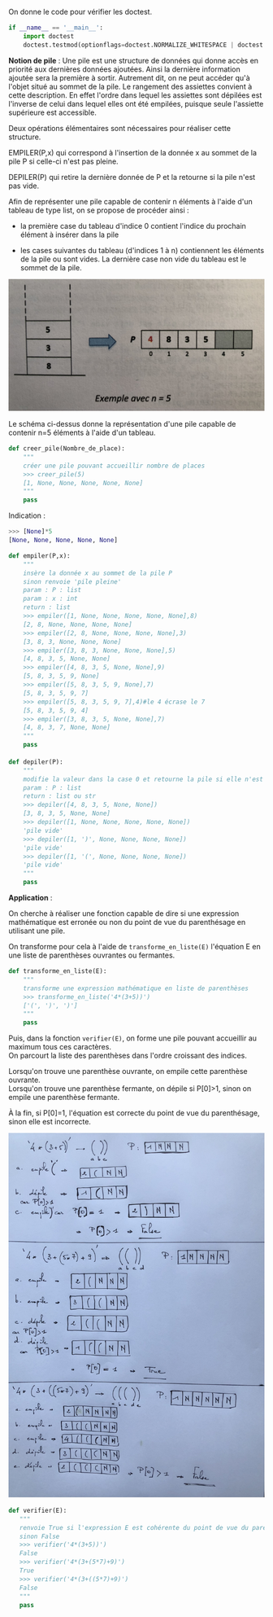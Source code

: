 On donne le code pour vérifier les doctest.

```python    
if __name__ == '__main__':
    import doctest
    doctest.testmod(optionflags=doctest.NORMALIZE_WHITESPACE | doctest.ELLIPSIS, verbose=True)
```

**Notion de pile** :
Une pile est une structure de données qui donne accès en priorité aux dernières données ajoutées. Ainsi la dernière information ajoutée sera la première à sortir. Autrement dit, on ne peut accéder qu'à l'objet situé au  sommet de la pile.
Le rangement des assiettes convient à cette description. En effet l'ordre dans lequel les assiettes sont dépilées est l'inverse de celui dans lequel elles ont été empilées, puisque seule l'assiette supérieure est accessible.

Deux opérations élémentaires sont nécessaires pour réaliser cette structure.

EMPILER(P,x) qui correspond à l'insertion de la donnée x au sommet de la pile P si celle-ci n'est pas pleine.   

DEPILER(P) qui retire la dernière donnée de P et la retourne si la pile n'est pas vide.

Afin de représenter une pile capable de contenir n éléments à l'aide d'un tableau de type list, on se propose de procéder ainsi : 

- la première case du tableau d'indice 0 contient l'indice du prochain élément à insérer dans la pile

- les cases suivantes du tableau (d'indices 1 à n) contiennent les éléments de la pile ou sont vides. La dernière case non vide du tableau est le sommet de la pile.

<img src="assets/pile.jpeg">

Le schéma ci-dessus donne la représentation d'une pile capable de contenir n=5 éléments à l'aide d'un tableau.

```python 
def creer_pile(Nombre_de_place):
    """
    créer une pile pouvant accueillir nombre de places
    >>> creer_pile(5)
    [1, None, None, None, None, None]
    """
	pass
```
	
Indication :

```python
>>> [None]*5
[None, None, None, None, None]
```


```python 
def empiler(P,x):
    """
    insère la donnée x au sommet de la pile P
    sinon renvoie 'pile pleine'
    param : P : list
    param : x : int
    return : list
    >>> empiler([1, None, None, None, None, None],8)
    [2, 8, None, None, None, None]
    >>> empiler([2, 8, None, None, None, None],3)
    [3, 8, 3, None, None, None]
    >>> empiler([3, 8, 3, None, None, None],5)
    [4, 8, 3, 5, None, None]
    >>> empiler([4, 8, 3, 5, None, None],9)
    [5, 8, 3, 5, 9, None]
    >>> empiler([5, 8, 3, 5, 9, None],7)
    [5, 8, 3, 5, 9, 7]
    >>> empiler([5, 8, 3, 5, 9, 7],4)#le 4 écrase le 7
    [5, 8, 3, 5, 9, 4]
    >>> empiler([3, 8, 3, 5, None, None],7)
    [4, 8, 3, 7, None, None]
    """
    pass

def depiler(P):
    """
    modifie la valeur dans la case 0 et retourne la pile si elle n'est pas vide
    param : P : list
    return : list ou str
    >>> depiler([4, 8, 3, 5, None, None])
    [3, 8, 3, 5, None, None]
    >>> depiler([1, None, None, None, None, None])
    'pile vide'
    >>> depiler([1, ')', None, None, None, None])
    'pile vide'
    >>> depiler([1, '(', None, None, None, None])
    'pile vide'    
    """
    pass
```    

**Application** :

On cherche à réaliser une fonction capable de dire si une expression mathématique est erronée ou non du point de vue du parenthésage en utilisant une pile.

On transforme pour cela à l'aide de `transforme_en_liste(E)` l'équation E en une liste de parenthèses ouvrantes ou fermantes. 

```python 
def transforme_en_liste(E):
    """
    transforme une expression mathématique en liste de parenthèses
    >>> transforme_en_liste('4*(3+5))')
    ['(', ')', ')']
    """
    pass
```   
 
Puis, dans la fonction `verifier(E)`, on forme une pile pouvant accueillir au maximum tous ces caractères.  
On parcourt la liste des parenthèses dans l'ordre croissant des indices.  

Lorsqu'on trouve une parenthèse ouvrante, on empile cette parenthèse ouvrante.  
Lorsqu'on trouve une parenthèse fermante, on dépile si P[0]>1, sinon on empile une parenthèse fermante.

À la fin, si P[0]=1, l'équation est correcte du point de vue du parenthésage, sinon elle est incorrecte.

<img src="assets/schema_pile.png">

 ```python 
def verifier(E):
    """
    renvoie True si l'expression E est cohérente du point de vue du parenthésage
    sinon False
    >>> verifier('4*(3+5))')
    False
    >>> verifier('4*(3+(5*7)+9)')
    True
    >>> verifier('4*(3+((5*7)+9)')
    False
    """  
    pass
 ```